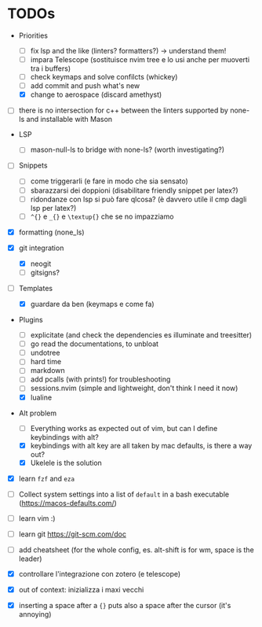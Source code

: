# TODOs

- Priorities

    - [ ] fix lsp and the like (linters? formatters?) -> understand them!
    - [ ] impara Telescope (sostituisce nvim tree e lo usi anche per muoverti tra i buffers)
    - [ ] check keymaps and solve confilcts (whickey)
    - [ ] add commit and push what's new
    - [x] change to aerospace (discard amethyst)

- [ ] there is no intersection for c++ between the linters supported by none-ls and installable with Mason
- LSP

    - [ ] mason-null-ls to bridge with none-ls? (worth investigating?)

- [ ] Snippets

    - [ ] come triggerarli (e fare in modo che sia sensato)
    - [ ] sbarazzarsi dei doppioni (disabilitare friendly snippet per latex?)
    - [ ] ridondanze con lsp si può fare qlcosa? (è davvero utile il cmp dagli lsp per latex?)
    - [ ] `^{}` e `_{}` e `\textup{}` che se no impazziamo
      
- [x] formatting (none_ls)
- [x] git integration
  - [x] neogit
  - [ ] gitsigns?

- [ ] Templates
  - [x]  guardare da ben (keymaps e come fa)

- Plugins

    - [ ] explicitate (and check the dependencies es illuminate and treesitter)
    - [ ] go read the documentations, to unbloat
    - [ ] undotree
    - [ ] hard time
    - [ ] markdown
    - [ ] add pcalls (with prints!) for troubleshooting
    - [ ] sessions.nvim (simple and lightweight, don't think I need it now)
    - [x] lualine

- Alt problem

    - [ ] Everything works as expected out of vim, but can I define keybindings with alt?
    - [x] keybindings with alt key are all taken by mac defaults, is there a way out?
    - [x] Ukelele is the solution

- [x] learn `fzf` and `eza`
- [ ] Collect system settings into a list of `default` in a bash executable (https://macos-defaults.com/)

      
- [ ] learn vim :)
- [ ] learn git https://git-scm.com/doc
- [ ] add cheatsheet (for the whole config, es. alt-shift is for wm, space is the leader)

- [x] controllare l'integrazione con zotero (e telescope)
- [x] out of context: inizializza i maxi vecchi
- [x] inserting a space after a `{}` puts also a space after the cursor (it's annoying)
